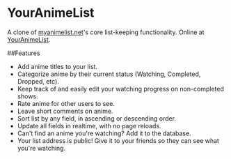 # YourAnimeList

A clone of [myanimelist.net](http://myanimelist.net)'s core list-keeping functionality. Online at [YourAnimeList](http://youranimelist.herokuapp.com).

##Features

* Add anime titles to your list.
* Categorize anime by their current status (Watching, Completed, Dropped, etc).
* Keep track of and easily edit your watching progress on non-completed shows.
* Rate anime for other users to see.
* Leave short comments on anime.
* Sort list by any field, in ascending or descending order.
* Update all fields in realtime, with no page reloads.
* Can't find an anime you're watching? Add it to the database.
* Your list address is public! Give it to your friends so they can see what you're watching.
